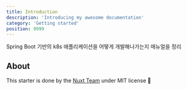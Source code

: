 ```yaml
---
title: Introduction
description: 'Introducing my awesome documentation'
category: 'Getting started'
position: 9999
---
```


<alert type="success">

Spring Boot 기반의 k8s 애플리케이션을 어떻게 개발해나가는지 매뉴얼을 정리

</alert>

## About

This starter is done by the [Nuxt Team](https://nuxtjs.org) under MIT license 💚

